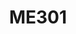 ---
layout: course
title: ME301
department: Mechanical Engineering
name: Heat Transfer 
type: Theory
description: "This is a fundamental and core course which is essential for appreciating the modes of heat transfer essential for functionality of the mechanical equipment."
instructor: Prof. Keerthi M C
prerequisites: 
semestertype: Full
level: UG
lectures: 2
tutorials: 1
practicals: 0
credits: 6
email: keerthi.mc@iitdh.ac.in
syllabus: "Introduction: Typical heat transfer situations, Modes of heat transfer, Introduction to laws, some heat transfer parameters Conduction: Fourier’s law and thermal conductivity, Differential equation of heat conduction, boundary conditions and initial conditions, Simple one dimensional steady state situations – plane wall, cylinder, sphere (simple and complex situations), concept of thermal resistance, concept of U, critical radius. variable thermal conductivity (exercise), Special one dimensional steady state situations: heat generation, pin fins, Other fin configurations (exercise), Two dimensional steady state situations, Transient conduction, Lumped capacitance model, One dimensional transient problems: analyticalsolutions, 1D Heisler charts, Product solutions, Numerical methods in conduction, Steady state 1D and 2D problems, 1D transient problems: Explicit and implicit Radiation: Basic ideas, spectrum, basic definitions, Laws of radiation, black body radiation, Planck’s law, Stefan Boltzman law, Wien’s Displacement law, Lambert cosine law, Radiation exchange between black surfaces, shape factor, Radiation exchange between gray surfaces – RadiosityIrradiation method, Parallel plates, Enclosures (nonparticipating gas), Gas radiation Forced Convection: Concepts of fluid mechanics, Differential equation of heat convection, Laminar flow heat transfer in circular pipe: constant heat flux and constant wall temperature, thermal entrance region, Turbulent flow heat transfer in circular pipe, pipes of other cross sections, Heat transfer in laminar flow and turbulent flow over a flat plate, Reynolds analogy, Flow across a cylinder and sphere, flow across banks of tubes, impinging jets"
references: 
    - Incropera FP and Dewitt DP, Fundamentals of Heat and Mass Transfer, 5th e, John Wiley & Sons, 2010.
    - Cengel YA, Heat and Mass Transfer - A Practical Approach, Third edition, McGraw-Hill, 2010.
    - Holman JP, Heat Transfer, McGraw-Hill, 1997.
permalink: /:title/
---